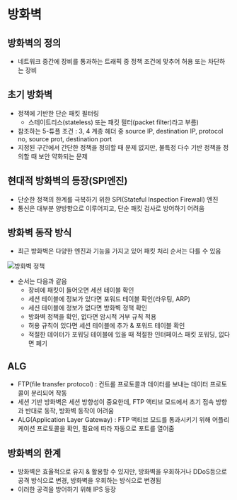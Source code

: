 # 방화벽
## 방화벽의 정의
- 네트워크 중간에 장비를 통과하는 트래픽 중 정책 조건에 맞추어 허용 또는 차단하는 장비

## 초기 방화벽
- 정책에 기반한 단순 패킷 필터링
	- 스테이트리스(stateless) 또는 패킷 필터(packet filter)라고 부름)
- 참조하는 5-튜플 조건 : 3, 4 계층 헤더 중 source IP, destination IP, protocol no, source prot, destination port
- 지정된 구간에서 간단한 정책을 정의할 때 문제 없지만, 불특정 다수 기반 정책을 정의할 때 보안 약화되는 문제

## 현대적 방화벽의 등장(SPI엔진)
- 단순한 정책의 한계를 극복하기 위한 SPI(Stateful Inspection Firewall) 엔진
- 통신은 대부분 양방향으로 이루어지고, 단순 패킷 검사로 방어하기 어려움

## 방화벽 동작 방식
- 최근 방화벽은 다양한 엔진과 기능을 가지고 있어 패킷 처리 순서는 다를 수 있음

![방화벽 정책](https://user-images.githubusercontent.com/61309514/128654321-c71b04b0-7515-4bdb-9d06-e12c468a2f07.png)

- 순서는 다음과 같음
	- 장비에 패킷이 들어오면 세션 테이블 확인
	- 세션 테이블에 정보가 있다면 포워드 테이블 확인(라우팅, ARP)
	- 세션 테이블에 정보가 없다면 방화벽 정책 확인
	- 방화벽 정책을 확인, 없다면 암시적 거부 규칙 적용
	- 허용 규칙이 있다면 세션 테이블에 추가 & 포워드 테이블 확인
	- 적절한 데이터가 포워딩 테이블에 있을 때 적절한 인터페이스 패킷 포워딩, 없다면 폐기

## ALG
- FTP(file transfer protocol) : 컨트롤 프로토콜과 데이터를 보내는 데이터 프로토콜이 분리되어 작동
- 세션 기반 방화벽은 세션 방향성이 중요한데, FTP 액티브 모드에서 초기 접속 방향과 반대로 동작, 방화벽 동작이 어려움
- ALG(Application Layer Gateway) : FTP 액티브 모드를 통과시키기 위해 어플리케이션 프로토콜을 확인, 필요에 따라 자동으로 포트를 열어줌

## 방화벽의 한계
- 방화벽은 효율적으로 유지 & 활용할 수 있지만, 방화벽을 우회하거나 DDoS등으로 공격 방식으로 변경, 방화벽을 우회하는 방식으로 변경됨
- 이러한 공격을 방어하기 위해 IPS 등장
